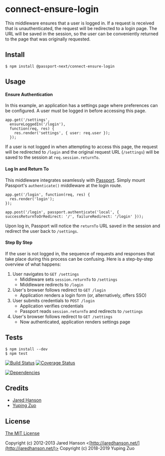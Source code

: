 # connect-ensure-login

This middleware ensures that a user is logged in.  If a request is received that
is unauthenticated, the request will be redirected to a login page.  The URL
will be saved in the session, so the user can be conveniently returned to the
page that was originally requested.

## Install

    $ npm install @passport-next/connect-ensure-login

## Usage

#### Ensure Authentication

In this example, an application has a settings page where preferences can be
configured.  A user must be logged in before accessing this page.

    app.get('/settings',
      ensureLoggedIn('/login'),
      function(req, res) {
        res.render('settings', { user: req.user });
      });

If a user is not logged in when attempting to access this page, the request will
be redirected to `/login` and the original request URL (`/settings`) will be
saved to the session at `req.session.returnTo`.

#### Log In and Return To

This middleware integrates seamlessly with [Passport](https://github.com/passport-next/passport).
Simply mount Passport's `authenticate()` middleware at the login route.

    app.get('/login', function(req, res) {
      res.render('login');
    });

    app.post('/login', passport.authenticate('local', { successReturnToOrRedirect: '/', failureRedirect: '/login' }));

Upon log in, Passport will notice the `returnTo` URL saved in the session and
redirect the user back to `/settings`.

#### Step By Step

If the user is not logged in, the sequence of requests and responses that take
place during this process can be confusing.  Here is a step-by-step overview of
what happens:

1. User navigates to `GET /settings`
    - Middleware sets `session.returnTo` to `/settings`
    - Middleware redirects to `/login`
2. User's browser follows redirect to `GET /login`
    - Application renders a login form (or, alternatively, offers SSO)
3. User submits credentials to `POST /login`
    - Application verifies credentials
    - Passport reads `session.returnTo` and redirects to `/settings`
4. User's browser follows redirect to `GET /settings`
    - Now authenticated, application renders settings page

## Tests

    $ npm install --dev
    $ npm test

[![Build Status](https://secure.travis-ci.org/passport-next/connect-ensure-login.svg?branch=master)](http://travis-ci.org/passport-next/connect-ensure-login)
[![Coverage Status](https://coveralls.io/repos/github/passport-next/connect-ensure-login/badge.svg?branch=master)](https://coveralls.io/github/passport-next/connect-ensure-login?branch=master)
<!--[![Maintainability](https://api.codeclimate.com/v1/badges/<token>/maintainability)](https://codeclimate.com/github/passport-next/connect-ensure-login/maintainability)-->
[![Dependencies](https://david-dm.org/passport-next/connect-ensure-login.png)](https://david-dm.org/passport-next/connect-ensure-login)

## Credits

  - [Jared Hanson](https://github.com/jaredhanson)
  - [Yuping Zuo](https://github.com/zypA13510)

## License

[The MIT License](http://opensource.org/licenses/MIT)

Copyright (c) 2012-2013 Jared Hanson <[http://jaredhanson.net/](http://jaredhanson.net/)>
Copyright (c) 2018-2019 Yuping Zuo
